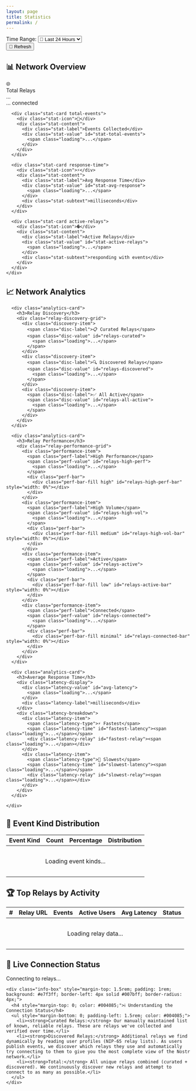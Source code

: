 ```yaml
---
layout: page
title: Statistics
permalink: /
---
```


<link rel="stylesheet" href="/assets/css/main.css">
<link rel="stylesheet" href="/assets/css/statistics.css">
<script src="/js/statistics.js"></script>

<div class="statistics-container">
  
  <!-- Time Filter Controls -->
  <div class="controls-container">
    <div class="filter-group">
      <label for="time-range">Time Range:</label>
      <select name="time-range" id="time-range" class="filter-select" onchange="updateTimeRange()">
        <option value="24h" selected>📅 Last 24 Hours</option>
        <option value="7d">📅 Last 7 Days</option>
        <option value="30d">📅 Last 30 Days</option>
        <option value="90d">📅 Last 90 Days</option>
      </select>
    </div>
    <button id="refresh-stats" class="refresh-button" onclick="refreshStatistics()">🔄 Refresh</button>
  </div>

  <!-- Network Overview -->
  <section class="stats-section">
    <h2>📊 Network Overview</h2>
    <div class="overview-grid">
      <div class="stat-card total-relays">
        <div class="stat-icon">🌐</div>
        <div class="stat-content">
          <div class="stat-label">Total Relays</div>
          <div class="stat-value" id="stat-total-relays">
            <span class="loading">...</span>
          </div>
          <div class="stat-subtext"><span id="stat-connected-relays"><span class="loading">...</span></span> connected</div>
        </div>
      </div>

      <div class="stat-card total-events">
        <div class="stat-icon">📝</div>
        <div class="stat-content">
          <div class="stat-label">Events Collected</div>
          <div class="stat-value" id="stat-total-events">
            <span class="loading">...</span>
          </div>
        </div>
      </div>

      <div class="stat-card response-time">
        <div class="stat-icon">⚡</div>
        <div class="stat-content">
          <div class="stat-label">Avg Response Time</div>
          <div class="stat-value" id="stat-avg-response">
            <span class="loading">...</span>
          </div>
          <div class="stat-subtext">milliseconds</div>
        </div>
      </div>

      <div class="stat-card active-relays">
        <div class="stat-icon">�</div>
        <div class="stat-content">
          <div class="stat-label">Active Relays</div>
          <div class="stat-value" id="stat-active-relays">
            <span class="loading">...</span>
          </div>
          <div class="stat-subtext">responding with events</div>
        </div>
      </div>
    </div>
  </section>

  <!-- Network Analytics -->
  <section class="stats-section">
    <h2>📈 Network Analytics</h2>
    <div class="analytics-grid">
      
      <div class="analytics-card">
        <h3>Relay Discovery</h3>
        <div class="relay-discovery-grid">
          <div class="discovery-item">
            <span class="disc-label">📋 Curated Relays</span>
            <span class="disc-value" id="relays-curated">
              <span class="loading">...</span>
            </span>
          </div>
          <div class="discovery-item">
            <span class="disc-label">🔍 Discovered Relays</span>
            <span class="disc-value" id="relays-discovered">
              <span class="loading">...</span>
            </span>
          </div>
          <div class="discovery-item">
            <span class="disc-label">✅ All Active</span>
            <span class="disc-value" id="relays-all-active">
              <span class="loading">...</span>
            </span>
          </div>
        </div>
      </div>
      
      <div class="analytics-card">
        <h3>Relay Performance</h3>
        <div class="relay-performance-grid">
          <div class="performance-item">
            <span class="perf-label">High Performance</span>
            <span class="perf-value" id="relays-high-perf">
              <span class="loading">...</span>
            </span>
            <div class="perf-bar">
              <div class="perf-bar-fill high" id="relays-high-perf-bar" style="width: 0%"></div>
            </div>
          </div>
          <div class="performance-item">
            <span class="perf-label">High Volume</span>
            <span class="perf-value" id="relays-high-vol">
              <span class="loading">...</span>
            </span>
            <div class="perf-bar">
              <div class="perf-bar-fill medium" id="relays-high-vol-bar" style="width: 0%"></div>
            </div>
          </div>
          <div class="performance-item">
            <span class="perf-label">Active</span>
            <span class="perf-value" id="relays-active">
              <span class="loading">...</span>
            </span>
            <div class="perf-bar">
              <div class="perf-bar-fill low" id="relays-active-bar" style="width: 0%"></div>
            </div>
          </div>
          <div class="performance-item">
            <span class="perf-label">Connected</span>
            <span class="perf-value" id="relays-connected">
              <span class="loading">...</span>
            </span>
            <div class="perf-bar">
              <div class="perf-bar-fill minimal" id="relays-connected-bar" style="width: 0%"></div>
            </div>
          </div>
        </div>
      </div>

      <div class="analytics-card">
        <h3>Average Response Time</h3>
        <div class="latency-display">
          <div class="latency-value" id="avg-latency">
            <span class="loading">...</span>
          </div>
          <div class="latency-label">milliseconds</div>
        </div>
        <div class="latency-breakdown">
          <div class="latency-item">
            <span class="latency-type">⚡ Fastest</span>
            <span class="latency-time" id="fastest-latency"><span class="loading">...</span></span>
            <div class="latency-relay" id="fastest-relay"><span class="loading">...</span></div>
          </div>
          <div class="latency-item">
            <span class="latency-type">🐌 Slowest</span>
            <span class="latency-time" id="slowest-latency"><span class="loading">...</span></span>
            <div class="latency-relay" id="slowest-relay"><span class="loading">...</span></div>
          </div>
        </div>
      </div>

    </div>
  </section>

  <!-- Event Kind Distribution -->
  <section class="stats-section">
    <h2>🎯 Event Kind Distribution</h2>
    <div class="distribution-container">
      <div class="chart-container chart-small">
        <canvas id="event-kinds-chart"></canvas>
      </div>
      <div class="kinds-table-container">
        <table class="kinds-distribution-table">
          <thead>
            <tr>
              <th>Event Kind</th>
              <th>Count</th>
              <th>Percentage</th>
              <th>Distribution</th>
            </tr>
          </thead>
          <tbody id="kinds-table-body">
            <tr>
              <td colspan="4" style="text-align:center;padding:2rem">
                <span class="loading">Loading event kinds...</span>
              </td>
            </tr>
          </tbody>
        </table>
      </div>
    </div>
  </section>

  <!-- Top Relays by Activity -->
  <section class="stats-section">
    <h2>🏆 Top Relays by Activity</h2>
    <div class="top-relays-container">
      <table class="top-relays-table">
        <thead>
          <tr>
            <th>#</th>
            <th>Relay URL</th>
            <th>Events</th>
            <th>Active Users</th>
            <th>Avg Latency</th>
            <th>Status</th>
          </tr>
        </thead>
        <tbody id="top-relays-body">
          <tr>
            <td colspan="6" style="text-align:center;padding:2rem">
              <span class="loading">Loading relay data...</span>
            </td>
          </tr>
        </tbody>
      </table>
    </div>
  </section>

  <!-- Connection Status -->
  <section class="stats-section">
    <h2>🔌 Live Connection Status</h2>
    <div class="connection-status" id="connection-status">
      <div class="status-message">
        <span class="loading">Connecting to relays...</span>
      </div>
    </div>
    
    <div class="info-box" style="margin-top: 1.5rem; padding: 1rem; background: #e7f3ff; border-left: 4px solid #007bff; border-radius: 4px;">
      <h4 style="margin-top: 0; color: #004085;">ℹ️ Understanding the Connection Status</h4>
      <ul style="margin-bottom: 0; padding-left: 1.5rem; color: #004085;">
        <li><strong>Curated Relays:</strong> Our manually maintained list of known, reliable relays. These are relays we've collected and verified over time.</li>
        <li><strong>Discovered Relays:</strong> Additional relays we find dynamically by reading user profiles (NIP-65 relay lists). As users publish events, we discover which relays they use and automatically try connecting to them to give you the most complete view of the Nostr network.</li>
        <li><strong>Total:</strong> All unique relays combined (curated + discovered). We continuously discover new relays and attempt to connect to as many as possible.</li>
      </ul>
    </div>
  </section>

</div>
